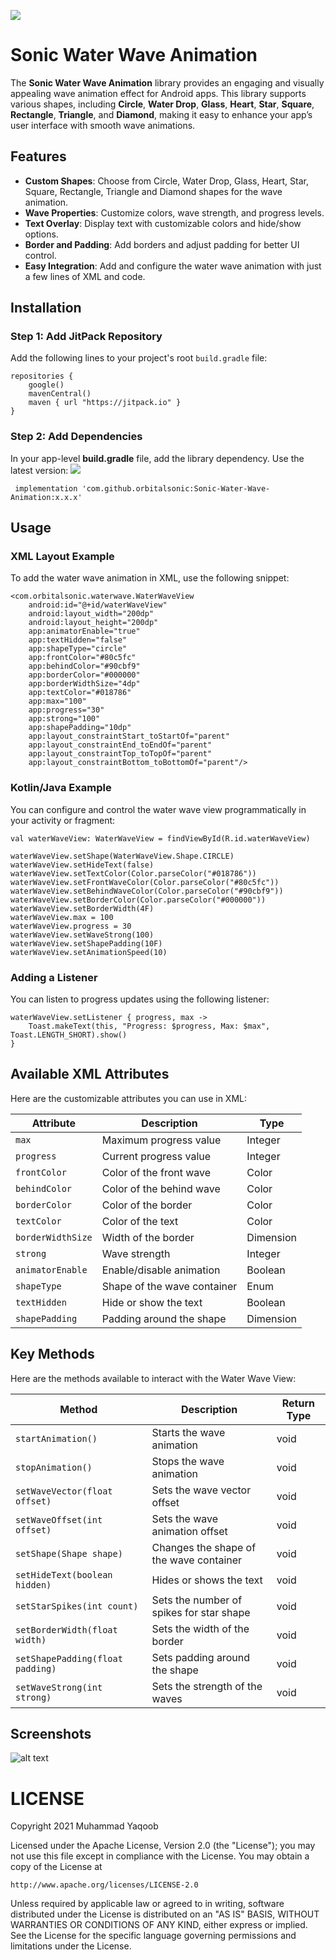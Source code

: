 [![](https://jitpack.io/v/orbitalsonic/Sonic-Water-Wave-Animation.svg)](https://jitpack.io/#orbitalsonic/Sonic-Water-Wave-Animation)

# Sonic Water Wave Animation

The **Sonic Water Wave Animation** library provides an engaging and visually appealing wave animation effect for Android apps. This library supports various shapes, including **Circle**, **Water Drop**, **Glass**, **Heart**, **Star**, **Square**,  **Rectangle**, **Triangle**, and **Diamond**, making it easy to enhance your app’s user interface with smooth wave animations.

## Features

- **Custom Shapes**: Choose from Circle, Water Drop, Glass, Heart, Star, Square, Rectangle, Triangle and Diamond shapes for the wave animation.
- **Wave Properties**: Customize colors, wave strength, and progress levels.
- **Text Overlay**: Display text with customizable colors and hide/show options.
- **Border and Padding**: Add borders and adjust padding for better UI control.
- **Easy Integration**: Add and configure the water wave animation with just a few lines of XML and code.

## Installation

### Step 1: Add JitPack Repository

Add the following lines to your project's root `build.gradle` file:

```
repositories {
    google()
    mavenCentral()
    maven { url "https://jitpack.io" }
}
```  
### Step 2: Add Dependencies
In your app-level **build.gradle** file, add the library dependency. Use the latest version: [![](https://jitpack.io/v/orbitalsonic/Sonic-Water-Wave-Animation.svg)](https://jitpack.io/#orbitalsonic/Sonic-Water-Wave-Animation)
```
 implementation 'com.github.orbitalsonic:Sonic-Water-Wave-Animation:x.x.x'
```

## Usage

### XML Layout Example
To add the water wave animation in XML, use the following snippet:

```
<com.orbitalsonic.waterwave.WaterWaveView
    android:id="@+id/waterWaveView"
    android:layout_width="200dp"
    android:layout_height="200dp"
    app:animatorEnable="true"
    app:textHidden="false"
    app:shapeType="circle"
    app:frontColor="#80c5fc"
    app:behindColor="#90cbf9"
    app:borderColor="#000000"
    app:borderWidthSize="4dp"
    app:textColor="#018786"
    app:max="100"
    app:progress="30"
    app:strong="100"
    app:shapePadding="10dp"
    app:layout_constraintStart_toStartOf="parent"
    app:layout_constraintEnd_toEndOf="parent"
    app:layout_constraintTop_toTopOf="parent"
    app:layout_constraintBottom_toBottomOf="parent"/>
```

### Kotlin/Java Example
You can configure and control the water wave view programmatically in your activity or fragment:

```
val waterWaveView: WaterWaveView = findViewById(R.id.waterWaveView)

waterWaveView.setShape(WaterWaveView.Shape.CIRCLE)
waterWaveView.setHideText(false)
waterWaveView.setTextColor(Color.parseColor("#018786"))
waterWaveView.setFrontWaveColor(Color.parseColor("#80c5fc"))
waterWaveView.setBehindWaveColor(Color.parseColor("#90cbf9"))
waterWaveView.setBorderColor(Color.parseColor("#000000"))
waterWaveView.setBorderWidth(4F)
waterWaveView.max = 100
waterWaveView.progress = 30
waterWaveView.setWaveStrong(100)
waterWaveView.setShapePadding(10F)
waterWaveView.setAnimationSpeed(10)
```
### Adding a Listener
You can listen to progress updates using the following listener:

```
waterWaveView.setListener { progress, max ->
    Toast.makeText(this, "Progress: $progress, Max: $max", Toast.LENGTH_SHORT).show()
}
```

## Available XML Attributes

Here are the customizable attributes you can use in XML:

| Attribute         | Description                                   | Type     |
|-------------------|-----------------------------------------------|----------|
| `max`             | Maximum progress value                        | Integer  |
| `progress`        | Current progress value                        | Integer  |
| `frontColor`      | Color of the front wave                       | Color    |
| `behindColor`     | Color of the behind wave                      | Color    |
| `borderColor`     | Color of the border                           | Color    |
| `textColor`       | Color of the text                            | Color    |
| `borderWidthSize` | Width of the border                           | Dimension|
| `strong`          | Wave strength                                 | Integer  |
| `animatorEnable`  | Enable/disable animation                      | Boolean  |
| `shapeType`       | Shape of the wave container                   | Enum     |
| `textHidden`      | Hide or show the text                        | Boolean  |
| `shapePadding`    | Padding around the shape                      | Dimension|


## Key Methods

Here are the methods available to interact with the Water Wave View:

| Method                        | Description                                | Return Type |
|-------------------------------|--------------------------------------------|-------------|
| `startAnimation()`            | Starts the wave animation                   | void        |
| `stopAnimation()`             | Stops the wave animation                    | void        |
| `setWaveVector(float offset)` | Sets the wave vector offset                 | void        |
| `setWaveOffset(int offset)`   | Sets the wave animation offset              | void        |
| `setShape(Shape shape)`       | Changes the shape of the wave container     | void        |
| `setHideText(boolean hidden)`  | Hides or shows the text                     | void        |
| `setStarSpikes(int count)`    | Sets the number of spikes for star shape    | void        |
| `setBorderWidth(float width)`  | Sets the width of the border                | void        |
| `setShapePadding(float padding)`| Sets padding around the shape               | void        |
| `setWaveStrong(int strong)`    | Sets the strength of the waves              | void        |


## Screenshots

![alt text](https://github.com/orbitalsonic/Sonic-Water-Wave-Animation/blob/master/Screenshots/screengif.gif?raw=true)

# LICENSE

Copyright 2021 Muhammad Yaqoob

Licensed under the Apache License, Version 2.0 (the "License");
you may not use this file except in compliance with the License.
You may obtain a copy of the License at

    http://www.apache.org/licenses/LICENSE-2.0

Unless required by applicable law or agreed to in writing, software
distributed under the License is distributed on an "AS IS" BASIS,
WITHOUT WARRANTIES OR CONDITIONS OF ANY KIND, either express or implied.
See the License for the specific language governing permissions and
limitations under the License.
